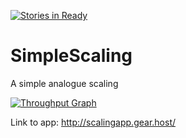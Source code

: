[![Stories in Ready](https://badge.waffle.io/Dicondur/SimpleScaling.png?label=ready&title=Ready)](https://waffle.io/Dicondur/SimpleScaling)
# SimpleScaling
A simple analogue scaling



[![Throughput Graph](https://graphs.waffle.io/Dicondur/SimpleScaling/throughput.svg)](https://waffle.io/Dicondur/SimpleScaling/metrics/throughput)

Link to app:
http://scalingapp.gear.host/

